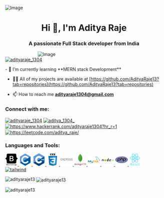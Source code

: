 <img src="https://wallpaperaccess.com/full/7167568.jpg" align="top" width="100%" height="30%" alt="Image"></img>
<h1 align="center">Hi 👋, I'm Aditya Raje</h1>
<h3 align="center">A passionate Full Stack developer from India</h3>

<img src="https://cdn.dribbble.com/users/1162077/screenshots/3848914/programmer.gif" align="right" width="400px" alt="Image"></img>
<p align="left"> <a href="https://twitter.com/adityaraje_1304" target="blank"><img src="https://img.shields.io/twitter/follow/adityaraje_1304?logo=twitter&style=for-the-badge" alt="adityaraje_1304" /></a> </p>
- 🌱 I’m currently learning **MERN stack Development**

- 👨‍💻 All of my projects are available at [https://github.com/AdityaRaje13?tab=repositories](https://github.com/AdityaRaje13?tab=repositories)

- 📫 How to reach me **adityaraje1304@gmail.com**

<h3 align="left">Connect with me:</h3>
<p align="left">
<a href="https://twitter.com/adityaraje_1304" target="blank"><img align="center" src="https://raw.githubusercontent.com/rahuldkjain/github-profile-readme-generator/master/src/images/icons/Social/twitter.svg" alt="adityaraje_1304" height="30" width="40" /></a>
<a href="https://instagram.com/aditya_1304_" target="blank"><img align="center" src="https://raw.githubusercontent.com/rahuldkjain/github-profile-readme-generator/master/src/images/icons/Social/instagram.svg" alt="aditya_1304_" height="30" width="40" /></a>
<a href="https://www.hackerrank.com/https://www.hackerrank.com/adityaraje1304?hr_r=1" target="blank"><img align="center" src="https://raw.githubusercontent.com/rahuldkjain/github-profile-readme-generator/master/src/images/icons/Social/hackerrank.svg" alt="https://www.hackerrank.com/adityaraje1304?hr_r=1" height="30" width="40" /></a>
<a href="https://www.leetcode.com/https://leetcode.com/aditya_raje/" target="blank"><img align="center" src="https://raw.githubusercontent.com/rahuldkjain/github-profile-readme-generator/master/src/images/icons/Social/leet-code.svg" alt="https://leetcode.com/aditya_raje/" height="30" width="40" /></a>
</p>

<h3 align="left">Languages and Tools:</h3>
<p align="left"> <a href="https://getbootstrap.com" target="_blank" rel="noreferrer"> <img src="https://raw.githubusercontent.com/devicons/devicon/master/icons/bootstrap/bootstrap-plain-wordmark.svg" alt="bootstrap" width="40" height="40"/> </a> <a href="https://www.cprogramming.com/" target="_blank" rel="noreferrer"> <img src="https://raw.githubusercontent.com/devicons/devicon/master/icons/c/c-original.svg" alt="c" width="40" height="40"/> </a> <a href="https://www.w3schools.com/cpp/" target="_blank" rel="noreferrer"> <img src="https://raw.githubusercontent.com/devicons/devicon/master/icons/cplusplus/cplusplus-original.svg" alt="cplusplus" width="40" height="40"/> </a> <a href="https://www.w3schools.com/css/" target="_blank" rel="noreferrer"> <img src="https://raw.githubusercontent.com/devicons/devicon/master/icons/css3/css3-original-wordmark.svg" alt="css3" width="40" height="40"/> </a> <a href="https://expressjs.com" target="_blank" rel="noreferrer"> <img src="https://raw.githubusercontent.com/devicons/devicon/master/icons/express/express-original-wordmark.svg" alt="express" width="40" height="40"/> </a> <a href="https://www.mongodb.com/" target="_blank" rel="noreferrer"> <img src="https://raw.githubusercontent.com/devicons/devicon/master/icons/mongodb/mongodb-original-wordmark.svg" alt="mongodb" width="40" height="40"/> </a> <a href="https://www.mysql.com/" target="_blank" rel="noreferrer"> <img src="https://raw.githubusercontent.com/devicons/devicon/master/icons/mysql/mysql-original-wordmark.svg" alt="mysql" width="40" height="40"/> </a> <a href="https://nodejs.org" target="_blank" rel="noreferrer"> <img src="https://raw.githubusercontent.com/devicons/devicon/master/icons/nodejs/nodejs-original-wordmark.svg" alt="nodejs" width="40" height="40"/> </a> <a href="https://www.php.net" target="_blank" rel="noreferrer"> <img src="https://raw.githubusercontent.com/devicons/devicon/master/icons/php/php-original.svg" alt="php" width="40" height="40"/> </a> <a href="https://reactjs.org/" target="_blank" rel="noreferrer"> <img src="https://raw.githubusercontent.com/devicons/devicon/master/icons/react/react-original-wordmark.svg" alt="react" width="40" height="40"/> </a> <a href="https://tailwindcss.com/" target="_blank" rel="noreferrer"> <img src="https://www.vectorlogo.zone/logos/tailwindcss/tailwindcss-icon.svg" alt="tailwind" width="40" height="40"/> </a> </p>

<p><img align="left" src="https://github-readme-stats.vercel.app/api/top-langs?username=adityaraje13&show_icons=true&locale=en&layout=compact" alt="adityaraje13" /></p>

<p>&nbsp;<img align="center" src="https://github-readme-stats.vercel.app/api?username=adityaraje13&show_icons=true&locale=en" alt="adityaraje13" /></p>

<p><img align="center" src="https://github-readme-streak-stats.herokuapp.com/?user=adityaraje13&" alt="adityaraje13" /></p>
